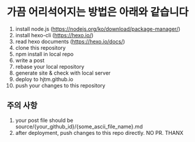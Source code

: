 # 가끔 어리석어지는 방법은 아래와 같습니다 

1. install node.js (https://nodejs.org/ko/download/package-manager/)
2. install hexo-cli (https://hexo.io/)
3. read hexo documents (https://hexo.io/docs/)
4. clone this repository
5. npm install in local repo
5. write a post
6. rebase your local repository
6. generate site & check with local server
7. deploy to hjtm.github.io
7. push your changes to this repository

## 주의 사항

1. your post file should be source/{your_github_id}/{some_ascii_file_name}.md
2. after deployment, push changes to this repo directly. NO PR. THANX

